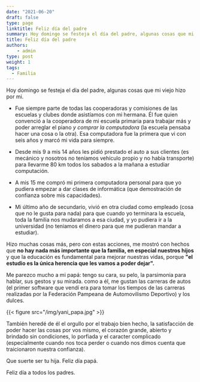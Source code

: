 ```yaml
---
date: "2021-06-20"
draft: false
type: page
linktitle: Feliz día del padre
summary: Hoy domingo se festeja el día del padre, algunas cosas que mi viejo hizo por mi.
title: Feliz día del padre
authors: 
    - admin
type: post
weight: 1
tags: 
  - Familia
---
```


Hoy domingo se festeja el día del padre, algunas cosas que mi viejo hizo por mi.

- Fue siempre parte de todas las cooperadoras y comisiones de las escuelas y clubes donde asistíamos con mi hermana.  Él fue quien convenció a la cooperadora de mi escuela primaria para trabajar más y poder arreglar el piano _y comprar la computadora_ (la escuela pensaba hacer una cosa o la otra).  Esa computadora fue la primera que vi con seis años y marcó mi vida para siempre.

- Desde mis 9 a mis 14 años les pidió prestado el auto a sus clientes (es mecánico y nosotros no teníamos vehículo propio y no había transporte) para llevarme 80 km todos los sabados a la mañana a estudiar computación.

- A mis 15 me compró mi primera computadora personal para que yo pudiera empezar a dar clases de informática (que demostración de confianza sobre mis capacidades).

- Mi último año de secundario, vivió en otra ciudad como empleado (cosa que no le gusta para nada) para que cuando yo terminara la escuela, toda la familia nos mudaramos a esa ciudad, y yo pudiera ir a la universidad (no teniamos el dinero para que me pudieran mandar a estudiar).

Hizo muchas cosas más, pero con estas acciones, me mostró con hechos que **no hay nada más importante que la familia, en especial nuestros hijos** y que la educación es fundamental para mejorar nuestras vidas, porque **"el estudio es la única herencia que les vamos a poder dejar".**

Me parezco mucho a mi papá: tengo su cara, su pelo, la parsimonia para hablar, sus gestos y su mirada. como a él, me gustan las carreras de autos (el primer software que vendí era para tomar los tiempos de las carreras realizadas por la Federación Pampeana de Automovilismo Deportivo) y los dulces.

{{< figure src="/img/yani_papa.jpg" >}}

También heredé de él el orgullo por el trabajo bien hecho, la satisfacción de poder hacer las cosas por vos mismo, el corazón grande, abierto y brindado sin condiciones, lo porfiada y el caracter complicado (especialmente cuando nos toca perder o cuando nos dimos cuenta que traicionaron nuestra confianza).

Que suerte ser tu hija. Feliz día papá. 

Feliz día a todos los padres.
